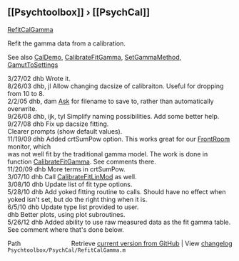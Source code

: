 ## [[Psychtoolbox]] &#8250; [[PsychCal]]

[RefitCalGamma](RefitCalGamma)  
  
Refit the gamma data from a calibration.  
  
See also [CalDemo](CalDemo), [CalibrateFitGamma](CalibrateFitGamma), [SetGammaMethod](SetGammaMethod), [GamutToSettings](GamutToSettings)  
  
3/27/02  dhb  Wrote it.  
8/26/03  dhb, jl  Allow changing dacsize of calibraiton.  Useful for dropping from 10 to 8.  
2/2/05   dhb, dam [Ask](Ask) for filename to save to, rather than automatically overwrite.  
9/26/08  dhb, ijk, tyl  Simplify naming possibilities.  Add some better help.  
9/27/08  dhb      Fix up dacsize fitting.  
                  Clearer prompts (show default values).  
11/19/09 dhb      Added crtSumPow option.  This works great for our [FrontRoom](FrontRoom) monitor, which  
                  was not well fit by the traditional gamma model.  The work is done in  
                  function [CalibrateFitGamma](CalibrateFitGamma).  See comments there.  
11/20/09 dhb      More terms in crtSumPow.  
3/07/10  dhb      Call [CalibrateFitLinMod](CalibrateFitLinMod) as well.  
3/08/10  dhb      Update list of fit type options.  
5/28/10  dhb      Add yoked fitting routine to calls.  Should have no effect when yoked isn't set, but do the right thing when it is.  
6/5/10   dhb      Update type list provided to user.  
         dhb      Better plots, using plot subroutines.  
5/26/12  dhb      Added ability to use raw measured data as the fit gamma table.  See comment where that's done below.  




<div class="code_header" style="text-align:right;">
  <span style="float:left;">Path&nbsp;&nbsp;</span> <span class="counter">Retrieve <a href=
  "https://raw.github.com/Psychtoolbox-3/Psychtoolbox-3/beta/Psychtoolbox/PsychCal/RefitCalGamma.m">current version from GitHub</a> | View <a href=
  "https://github.com/Psychtoolbox-3/Psychtoolbox-3/commits/beta/Psychtoolbox/PsychCal/RefitCalGamma.m">changelog</a></span>
</div>
<div class="code">
  <code>Psychtoolbox/PsychCal/RefitCalGamma.m</code>
</div>

